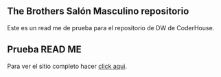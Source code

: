 ## The Brothers Salón Masculino repositorio

Este es un read me de prueba para el repositorio de DW de CoderHouse.

## Prueba READ ME

Para ver el sitio completo hacer [click aqui](https://matiaspiuma1.github.io/TheBrothersSalon/).